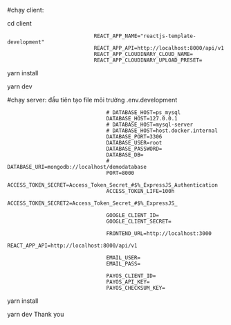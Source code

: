 #chạy client:

cd client

                                REACT_APP_NAME="reactjs-template-development"
                                REACT_APP_API=http://localhost:8000/api/v1
                                REACT_APP_CLOUDINARY_CLOUD_NAME=
                                REACT_APP_CLOUDINARY_UPLOAD_PRESET=

yarn install

yarn dev



#chạy server: 
                                    đầu tiên tạo file môi trường .env.development

                                    
                                    # DATABASE_HOST=ps_mysql
                                    DATABASE_HOST=127.0.0.1
                                    # DATABASE_HOST=mysql-server
                                    # DATABASE_HOST=host.docker.internal
                                    DATABASE_PORT=3306
                                    DATABASE_USER=root
                                    DATABASE_PASSWORD=
                                    DATABASE_DB=
                                    # DATABASE_URI=mongodb://localhost/demodatabase
                                    PORT=8000
                                    ACCESS_TOKEN_SECRET=Access_Token_Secret_#$%_ExpressJS_Authentication
                                    ACCESS_TOKEN_LIFE=100h
                                    ACCESS_TOKEN_SECRET2=Access_Token_Secret_#$%_ExpressJS_

                                    GOOGLE_CLIENT_ID=
                                    GOOGLE_CLIENT_SECRET=

                                    FRONTEND_URL=http://localhost:3000
                                    REACT_APP_API=http://localhost:8000/api/v1

                                    EMAIL_USER=
                                    EMAIL_PASS=

                                    PAYOS_CLIENT_ID=
                                    PAYOS_API_KEY=
                                    PAYOS_CHECKSUM_KEY=


yarn install

yarn dev
Thank you
